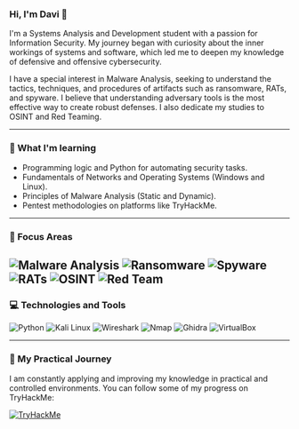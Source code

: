 ### Hi, I'm Davi 👋

I'm a Systems Analysis and Development student with a passion for Information Security. My journey began with curiosity about the inner workings of systems and software, which led me to deepen my knowledge of defensive and offensive cybersecurity.

I have a special interest in Malware Analysis, seeking to understand the tactics, techniques, and procedures of artifacts such as ransomware, RATs, and spyware. I believe that understanding adversary tools is the most effective way to create robust defenses. I also dedicate my studies to OSINT and Red Teaming.

---
### 🌱 What I'm learning

- Programming logic and Python for automating security tasks.
- Fundamentals of Networks and Operating Systems (Windows and Linux).
- Principles of Malware Analysis (Static and Dynamic).
- Pentest methodologies on platforms like TryHackMe.


---

### 🎯 Focus Areas

![Malware Analysis](https://img.shields.io/badge/Malware_Analysis-C41E3A?style=for-the-badge) ![Ransomware](https://img.shields.io/badge/Ransomware-D22B2B?style=for-the-badge) ![Spyware](https://img.shields.io/badge/Spyware-800000?style=for-the-badge)
![RATs](https://img.shields.io/badge/RATs-5C5C5C?style=for-the-badge) ![OSINT](https://img.shields.io/badge/OSINT-4682B4?style=for-the-badge) ![Red Team](https://img.shields.io/badge/Red_Team-8B0000?style=for-the-badge)
---

### 💻 Technologies and Tools

![Python](https://img.shields.io/badge/Python-3776AB?style=for-the-badge&logo=python&logoColor=white)
![Kali Linux](https://img.shields.io/badge/Kali_Linux-557C94?style=for-the-badge&logo=kali-linux&logoColor=white)
![Wireshark](https://img.shields.io/badge/Wireshark-1679A7?style=for-the-badge&logo=wireshark&logoColor=white)
![Nmap](https://img.shields.io/badge/Nmap-000000?style=for-the-badge&logo=nmap&logoColor=white)
![Ghidra](https://img.shields.io/badge/Ghidra-000000?style=for-the-badge&logo=ghidra&logoColor=white)
![VirtualBox](https://img.shields.io/badge/VirtualBox-2D54C2?style=for-the-badge&logo=virtualbox&logoColor=white)

---

### 🚀 My Practical Journey

I am constantly applying and improving my knowledge in practical and controlled environments. You can follow some of my progress on TryHackMe:

[![TryHackMe](https://img.shields.io/badge/TryHackMe-88CC14?style=for-the-badge&logo=tryhackme&logoColor=white)](https://tryhackme.com/p/YOUR-USERNAME-HERE)
